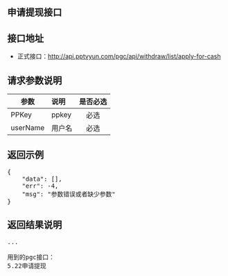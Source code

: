 申请提现接口
----------

接口地址
----------
  * 正式接口：http://api.pptvyun.com/pgc/api/withdraw/list/apply-for-cash

请求参数说明
----------
|  参数         |说明          |是否必选|
| ------------- |:-------------|:-----:|
| PPKey      | ppkey |必选|
| userName      | 用户名 |必选    |
返回示例
----------
<pre>
{
    "data": [],
    "err": -4,
    "msg": "参数错误或者缺少参数"
}
</pre>

返回结果说明
----------
<pre>
...

用到的pgc接口：
5.22申请提现
</pre>